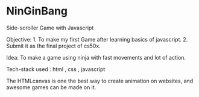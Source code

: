# NinGinBang

Side-scroller Game with Javascript

Objective: 1. To make my first Game after learning basics of javascript. 2. Submit it as the final project of cs50x.

Idea: To make a game using ninja with fast movements and lot of action.

Tech-stack used : html , css , javascript

The HTMLcanvas is one the best way to create animation on websites, and awesome games can be made on it.

